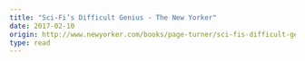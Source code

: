 ```yaml
---
title: "Sci-Fi’s Difficult Genius - The New Yorker"
date: 2017-02-10
origin: http://www.newyorker.com/books/page-turner/sci-fis-difficult-genius
type: read
---
```


